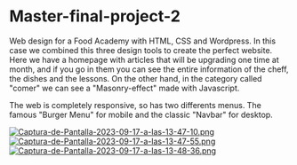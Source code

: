 # Master-final-project-2
Web design for a Food Academy with HTML, CSS and Wordpress. In this case we combined this three design tools to create the perfect website. 
Here we have a homepage with articles that will be upgrading one time at month, and if you go in them you can see the entire information of the cheff, the dishes and the lessons.
On the other hand, in the category called "comer" we can see a "Masonry-effect" made with Javascript.

The web is completely responsive, so has two differents menus. The famous "Burger Menu" for mobile and the classic "Navbar" for desktop.

[![Captura-de-Pantalla-2023-09-17-a-las-13-47-10.png](https://i.postimg.cc/jqywZ3LG/Captura-de-Pantalla-2023-09-17-a-las-13-47-10.png)](https://postimg.cc/xqT1dRGR)
[![Captura-de-Pantalla-2023-09-17-a-las-13-47-55.png](https://i.postimg.cc/L6TqMqkD/Captura-de-Pantalla-2023-09-17-a-las-13-47-55.png)](https://postimg.cc/ykD6m8b3)
[![Captura-de-Pantalla-2023-09-17-a-las-13-48-36.png](https://i.postimg.cc/6pp869YX/Captura-de-Pantalla-2023-09-17-a-las-13-48-36.png)](https://postimg.cc/SJHSDbBT)
